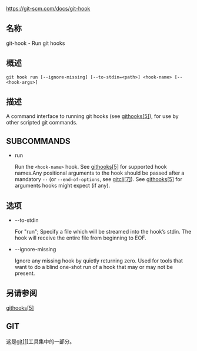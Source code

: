 https://git-scm.com/docs/git-hook

## 名称

git-hook - Run git hooks

## 概述

```
git hook run [--ignore-missing] [--to-stdin=<path>] <hook-name> [-- <hook-args>]
```

## 描述

A command interface to running git hooks (see [githooks[5]](../../5/githooks)), for use by other scripted git commands.

## SUBCOMMANDS

- run

  Run the `<hook-name>` hook. See [githooks[5]](../../5/githooks) for supported hook names.Any positional arguments to the hook should be passed after a mandatory `--` (or `--end-of-options`, see [gitcli[7]](../../7/gitcli)). See [githooks[5]](../../5/githooks) for arguments hooks might expect (if any).

## 选项

- --to-stdin

  For "run"; Specify a file which will be streamed into the hook’s stdin. The hook will receive the entire file from beginning to EOF.

- --ignore-missing

  Ignore any missing hook by quietly returning zero. Used for tools that want to do a blind one-shot run of a hook that may or may not be present.

## 另请参阅

[githooks[5]](../../5/githooks)

## GIT

  这是[git[1]](../../Git)工具集中的一部分。